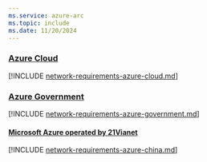 ```yaml
---
ms.service: azure-arc
ms.topic: include
ms.date: 11/20/2024
---
```


### [Azure Cloud](#tab/azure-cloud)

[!INCLUDE [network-requirements-azure-cloud.md](network-requirements-azure-cloud.md)]

### [Azure Government](#tab/azure-government)

[!INCLUDE [network-requirements-azure-government.md](network-requirements-azure-government.md)]

#### [Microsoft Azure operated by 21Vianet](#tab/azure-china)

[!INCLUDE [network-requirements-azure-china.md](network-requirements-azure-china.md)]
